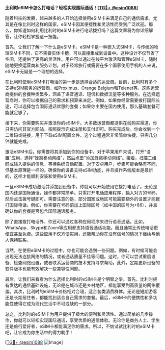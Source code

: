**比利时eSIM卡怎么打电话？轻松实现国际通话！[[TG💪+ @esim1088](https://t.me/s/esim1088)]**

随着科技的发展，越来越多的人开始选择使用eSIM卡来满足自己的通信需求。尤其是在像比利时这样的国家，eSIM卡因其便捷性和灵活性而受到广泛欢迎。那么，你知道如何利用比利时的eSIM卡进行电话拨打吗？这篇文章将为你详细解答，让你轻松掌握这一技能。

首先，让我们了解一下什么是eSIM卡。eSIM卡是一种嵌入式SIM卡，与传统的物理SIM卡不同，它不需要实体卡槽，可以直接集成到设备中。这种设计不仅节省了空间，还提供了更高的灵活性。用户可以通过在线平台激活和管理eSIM卡，随时随地更换运营商和服务计划。对于经常旅行或需要在多个国家使用手机的人来说，eSIM卡无疑是一个理想的选择。

在比利时使用eSIM卡打电话的第一步是选择合适的运营商。目前，比利时有多个支持eSIM服务的运营商，如Proximus、Orange Belgium和Telenet等。这些运营商提供的套餐种类繁多，涵盖了语音通话、短信和数据流量等多种服务。在选择运营商时，你可以根据自己的需求和预算来决定。例如，如果你经常需要拨打国际长途，可以选择包含国际通话优惠的套餐；如果你主要在国内使用，那么基础套餐可能就足够了。

接下来，你需要购买并激活你的eSIM卡。大多数运营商都提供在线购买渠道，你只需访问其官方网站，按照提示完成注册和支付即可。购买完成后，你会收到一个二维码或链接，用于下载eSIM配置文件。这个过程通常非常简单快捷，只需几分钟就能完成。

激活eSIM卡后，你需要将其添加到你的设备中。对于苹果用户来说，打开“设置”应用，选择“蜂窝移动网络”，然后点击“添加蜂窝移动网络”。接着，扫描二维码或输入提供的信息，等待系统自动配置。对于安卓用户，步骤可能会略有不同，但基本原理是一样的。确保你的设备支持eSIM功能，并且操作系统版本是最新的，这样才能顺利安装和使用eSIM卡。

一旦eSIM卡成功激活并添加到设备中，你就可以开始使用它拨打电话了。无论是国内还是国际通话，操作都非常简单。只需打开电话应用程序，输入对方的号码，然后点击拨号键即可。需要注意的是，部分国家或地区可能需要额外的设置才能拨打国际电话。例如，你需要在号码前加上国际区号（如中国的区号为+86），并且确认你的套餐是否包含国际通话服务。

除了直接拨打电话外，你还可以通过各种应用程序来进行语音通话。比如，WhatsApp、Skype和Zoom等应用都支持语音通话功能，而且通常比传统电话更便宜甚至免费。这些应用不仅方便实用，还能帮助你在没有信号的情况下继续与他人保持联系。

当然，在使用eSIM卡的过程中，你也可能会遇到一些问题。例如，有时候可能会出现无法连接网络的情况，或者通话质量不佳等问题。这时，你可以尝试重启设备、检查网络设置，或者联系运营商的技术支持寻求帮助。此外，定期更新设备的软件版本也能有效解决一些兼容性问题。

最后，让我们来看看为什么选择比利时的eSIM卡是个明智之举。首先，比利时拥有发达的通信基础设施，无论是在城市还是乡村地区，都能享受到高质量的网络覆盖。其次，比利时的eSIM卡价格相对合理，适合各类消费群体。无论是短期游客还是长期居住者，都能找到适合自己需求的套餐。最后，eSIM卡的便携性和多功能性使得它成为现代生活中不可或缺的一部分。

总之，比利时的eSIM卡为用户提供了极大的便利和灵活性。通过简单的几步操作，你就可以轻松实现国际通话，享受优质的通信体验。无论你是商务人士、学生还是旅行爱好者，eSIM卡都能满足你的需求。所以，不妨试试比利时的eSIM卡吧，让它成为你生活中的得力助手！

[[TG💪+ @esim1088](https://t.me/s/esim1088) ![Image](https://i.postimg.cc/4NQfJmqS/Snipaste-2025-05-13-00-14-12.png)]